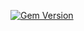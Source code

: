 [![Gem Version](https://badge.fury.io/rb/ember-auth-module-ember_model-rails.png)](http://badge.fury.io/rb/ember-auth-module-ember_model-rails)
